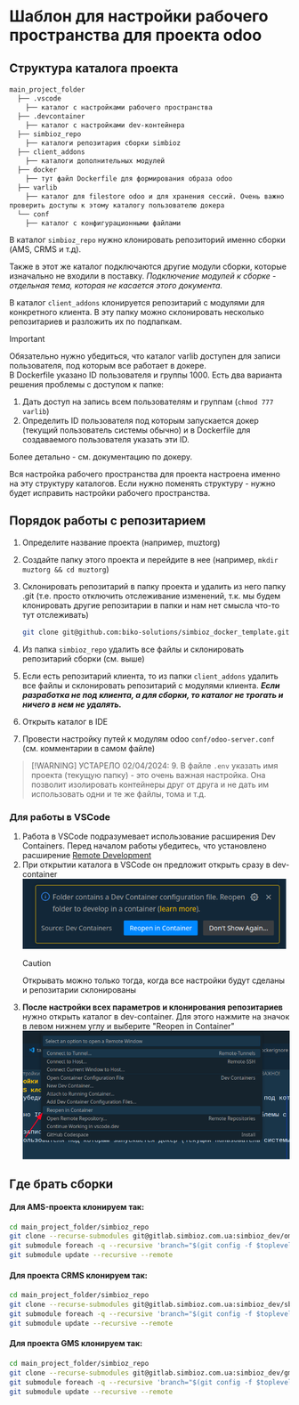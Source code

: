 # Шаблон для настройки рабочего пространства для проекта odoo

## Структура каталога проекта

```
main_project_folder
  ├── .vscode
    ├── каталог с настройками рабочего пространства
  ├── .devcontainer
    ├── каталог с настройками dev-контейнера
  ├── simbioz_repo
    ├── каталоги репозитария сборки simbioz
  ├── client_addons
    ├── каталоги дополнительных модулей
  ├── docker
    ├── тут файл Dockerfile для формирования образа odoo
  ├── varlib
    ├── каталог для filestore odoo и для хранения сессий. Очень важно проверить доступы к этому каталогу пользователю докера
  └── conf
    ├── каталог с конфигурационными файлами
```

В каталог `simbioz_repo` нужно клонировать репозиторий именно сборки (AMS, CRMS и т.д).

Также в этот же каталог подключаются другие модули сборки, которые изначально не входили в поставку.
_Подключение модулей к сборке - отдельная тема, которая не касается этого документа._

В каталог `client_addons` клонируется репозитарий с модулями для конкретного клиента. В эту
папку можно склонировать несколько репозитариев и разложить их по подпапкам. <br/>

> [!IMPORTANT]
> Обязательно нужно убедиться, что каталог varlib доступен для записи пользователя, под которым все работает в докере. <br/>
> В Dockerfile указано ID пользователя и группы 1000. Есть два варианта решения проблемы с доступом к папке:
>
> 1.  Дать доступ на запись всем пользователям и группам (`chmod 777 varlib`)
> 2.  Определить ID пользователя под которым запускается докер (текущий пользователь системы обычно) и в Dockerfile для создаваемого пользователя указать эти ID.
>
> Более детально - см. документацию по докеру.

Вся настройка рабочего пространства для проекта настроена именно на эту структуру каталогов. Если нужно поменять структуру - нужно будет исправить настройки рабочего пространства.

## Порядок работы с репозитарием

1. Определите название проекта (например, muztorg)
2. Создайте папку этого проекта и перейдите в нее (например, `mkdir muztorg && cd muztorg`)
3. Склонировать репозитарий в папку проекта и удалить из него папку .git (т.е. просто отключить отслеживание изменений, т.к. мы будем клонировать другие репозитарии в папки и нам нет смысла что-то тут отслеживать)

   ```bash
   git clone git@github.com:biko-solutions/simbioz_docker_template.git . && rm -rf .git
   ```

4. Из папка `simbioz_repo` удалить все файлы и склонировать репозитарий сборки (см. выше)
5. Если есть репозитарий клиента, то из папки `client_addons` удалить все файлы и склонировать репозитарий с модулями клиента. **_Если разработка не под клиента, а для сборки, то каталог не трогать и ничего в нем не удалять._**
6. Открыть каталог в IDE
7. Провести настройку путей к модулям odoo `conf/odoo-server.conf` (см. комментарии в самом файле)

> [!WARNING] УСТАРЕЛО 02/04/2024: 9. В файле `.env` указать имя проекта (текущую папку) - это очень важная настройка. Она позволит изолировать контейнеры друг от друга и не дать им использовать одни и те же файлы, тома и т.д.

### Для работы в VSCode

1. Работа в VSCode подразумевает использование расширения Dev Containers. Перед началом работы убедитесь, что установлено расширение [Remote Development](https://marketplace.visualstudio.com/items?itemName=ms-vscode-remote.vscode-remote-extensionpack)
2. При открытии каталога в VSCode он предложит открыть сразу в dev-container
   ![alt text](docs/2024-03-31_17-44.png)
   > [!CAUTION]
   > Открывать можно только тогда, когда все настройки будут сделаны и репозитарии склонированы
3. **После настройки всех параметров и клонирования репозитариев** нужно открыть каталог в dev-container. Для этого нажмите на значок в левом нижнем углу и выберите "Reopen in Container"
   ![alt text](docs/2024-03-31_17-54.png)

## Где брать сборки

#### Для AMS-проекта клонируем так:

```bash
cd main_project_folder/simbioz_repo
git clone --recurse-submodules git@gitlab.simbioz.com.ua:simbioz_dev/oms.git .
git submodule foreach -q --recursive 'branch="$(git config -f $toplevel/.gitmodules submodule.$name.branch)"; git checkout $branch'
git submodule update --recursive --remote
```

#### Для проекта CRMS клонируем так:

```bash
cd main_project_folder/simbioz_repo
git clone --recurse-submodules git@gitlab.simbioz.com.ua:simbioz_dev/sbe.git .
git submodule foreach -q --recursive 'branch="$(git config -f $toplevel/.gitmodules submodule.$name.branch)"; git checkout $branch'
git submodule update --recursive --remote
```

#### Для проекта GMS клонируем так:

```bash
cd main_project_folder/simbioz_repo
git clone --recurse-submodules git@gitlab.simbioz.com.ua:simbioz_dev/gms.git .
git submodule foreach -q --recursive 'branch="$(git config -f $toplevel/.gitmodules submodule.$name.branch)"; git checkout $branch'
git submodule update --recursive --remote
```
